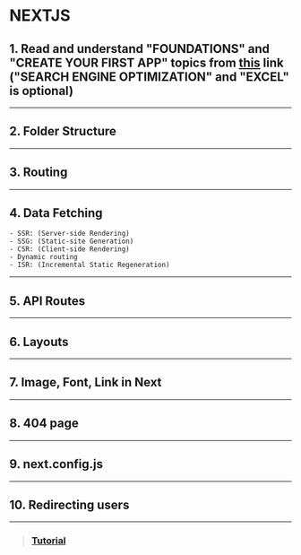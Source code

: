 # NEXTJS

## 1. Read and understand "FOUNDATIONS" and "CREATE YOUR FIRST APP" topics from [this](https://nextjs.org/learn/foundations/about-nextjs?utm_source=next-site&utm_medium=homepage-cta&utm_campaign=next-website) link <br/> ("SEARCH ENGINE OPTIMIZATION" and "EXCEL" is optional)

---
## 2. Folder Structure
---
## 3. Routing
---
## 4. Data Fetching
    - SSR: (Server-side Rendering)
    - SSG: (Static-site Generation)
    - CSR: (Client-side Rendering)
    - Dynamic routing
    - ISR: (Incremental Static Regeneration)
---
## 5. API Routes
---
## 6. Layouts
---
## 7. Image, Font, Link in Next
---
## 8. 404 page
---
## 9. next.config.js
---
## 10. Redirecting users
---

> ### [Tutorial](https://www.youtube.com/watch?v=9P8mASSREYM&list=PLC3y8-rFHvwgC9mj0qv972IO5DmD-H0ZH&ab_channel=Codevolution "tutorial")